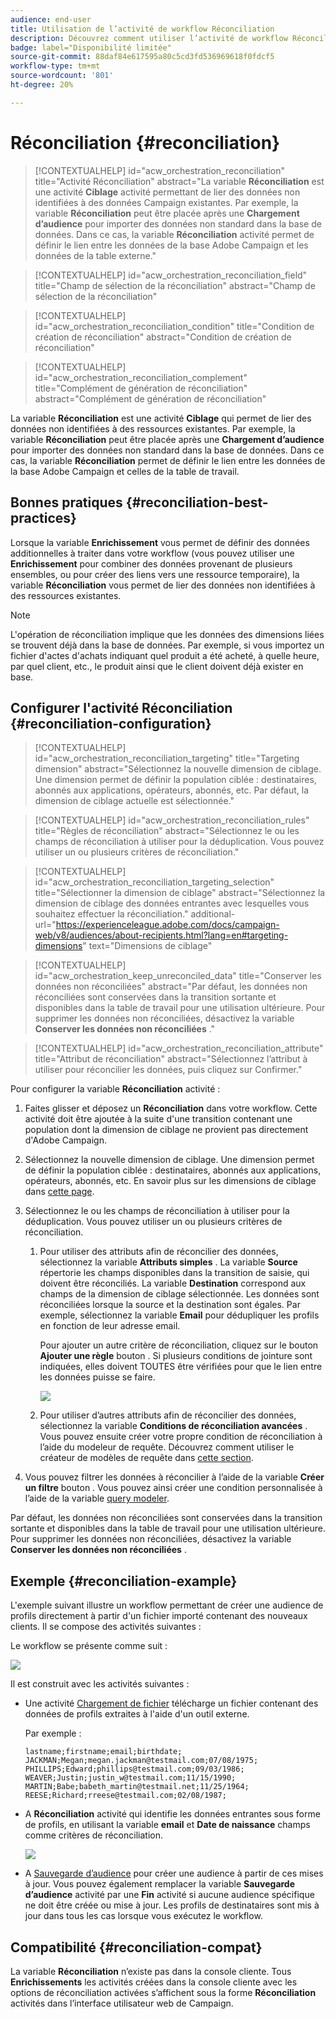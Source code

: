 ```yaml
---
audience: end-user
title: Utilisation de l’activité de workflow Réconciliation
description: Découvrez comment utiliser l’activité de workflow Réconciliation
badge: label="Disponibilité limitée"
source-git-commit: 88daf84e617595a80c5cd3fd536969618f0fdcf5
workflow-type: tm+mt
source-wordcount: '801'
ht-degree: 20%

---
```


# Réconciliation {#reconciliation}

>[!CONTEXTUALHELP]
>id="acw_orchestration_reconciliation"
>title="Activité Réconciliation"
>abstract="La variable **Réconciliation** est une activité **Ciblage** activité permettant de lier des données non identifiées à des données Campaign existantes. Par exemple, la variable **Réconciliation** peut être placée après une **Chargement d’audience** pour importer des données non standard dans la base de données. Dans ce cas, la variable **Réconciliation** activité permet de définir le lien entre les données de la base Adobe Campaign et les données de la table externe."


>[!CONTEXTUALHELP]
>id="acw_orchestration_reconciliation_field"
>title="Champ de sélection de la réconciliation"
>abstract="Champ de sélection de la réconciliation"


>[!CONTEXTUALHELP]
>id="acw_orchestration_reconciliation_condition"
>title="Condition de création de réconciliation"
>abstract="Condition de création de réconciliation"

>[!CONTEXTUALHELP]
>id="acw_orchestration_reconciliation_complement"
>title="Complément de génération de réconciliation"
>abstract="Complément de génération de réconciliation"



La variable **Réconciliation** est une activité **Ciblage** qui permet de lier des données non identifiées à des ressources existantes. Par exemple, la variable **Réconciliation** peut être placée après une **Chargement d’audience** pour importer des données non standard dans la base de données. Dans ce cas, la variable **Réconciliation** permet de définir le lien entre les données de la base Adobe Campaign et celles de la table de travail.


## Bonnes pratiques {#reconciliation-best-practices}

Lorsque la variable **Enrichissement** vous permet de définir des données additionnelles à traiter dans votre workflow (vous pouvez utiliser une **Enrichissement** pour combiner des données provenant de plusieurs ensembles, ou pour créer des liens vers une ressource temporaire), la variable **Réconciliation** vous permet de lier des données non identifiées à des ressources existantes.

>[!NOTE]
>L&#39;opération de réconciliation implique que les données des dimensions liées se trouvent déjà dans la base de données.  Par exemple, si vous importez un fichier d&#39;actes d&#39;achats indiquant quel produit a été acheté, à quelle heure, par quel client, etc., le produit ainsi que le client doivent déjà exister en base.
>

## Configurer l&#39;activité Réconciliation {#reconciliation-configuration}


>[!CONTEXTUALHELP]
>id="acw_orchestration_reconciliation_targeting"
>title="Targeting dimension"
>abstract="Sélectionnez la nouvelle dimension de ciblage. Une dimension permet de définir la population ciblée : destinataires, abonnés aux applications, opérateurs, abonnés, etc. Par défaut, la dimension de ciblage actuelle est sélectionnée."

>[!CONTEXTUALHELP]
>id="acw_orchestration_reconciliation_rules"
>title="Règles de réconciliation"
>abstract="Sélectionnez le ou les champs de réconciliation à utiliser pour la déduplication. Vous pouvez utiliser un ou plusieurs critères de réconciliation."

>[!CONTEXTUALHELP]
>id="acw_orchestration_reconciliation_targeting_selection"
>title="Sélectionner la dimension de ciblage"
>abstract="Sélectionnez la dimension de ciblage des données entrantes avec lesquelles vous souhaitez effectuer la réconciliation."
>additional-url="https://experienceleague.adobe.com/docs/campaign-web/v8/audiences/about-recipients.html?lang=en#targeting-dimensions" text="Dimensions de ciblage"

>[!CONTEXTUALHELP]
>id="acw_orchestration_keep_unreconciled_data"
>title="Conserver les données non réconciliées"
>abstract="Par défaut, les données non réconciliées sont conservées dans la transition sortante et disponibles dans la table de travail pour une utilisation ultérieure. Pour supprimer les données non réconciliées, désactivez la variable **Conserver les données non réconciliées** ."


>[!CONTEXTUALHELP]
>id="acw_orchestration_reconciliation_attribute"
>title="Attribut de réconciliation"
>abstract="Sélectionnez l’attribut à utiliser pour réconcilier les données, puis cliquez sur Confirmer."

Pour configurer la variable **Réconciliation** activité :

1. Faites glisser et déposez un **Réconciliation** dans votre workflow. Cette activité doit être ajoutée à la suite d&#39;une transition contenant une population dont la dimension de ciblage ne provient pas directement d&#39;Adobe Campaign.

1. Sélectionnez la nouvelle dimension de ciblage. Une dimension permet de définir la population ciblée : destinataires, abonnés aux applications, opérateurs, abonnés, etc. En savoir plus sur les dimensions de ciblage dans [cette page](../../audience/about-recipients.md#targeting-dimensions).

1. Sélectionnez le ou les champs de réconciliation à utiliser pour la déduplication. Vous pouvez utiliser un ou plusieurs critères de réconciliation.

   1. Pour utiliser des attributs afin de réconcilier des données, sélectionnez la variable **Attributs simples** . La variable **Source** répertorie les champs disponibles dans la transition de saisie, qui doivent être réconciliés. La variable **Destination** correspond aux champs de la dimension de ciblage sélectionnée. Les données sont réconciliées lorsque la source et la destination sont égales. Par exemple, sélectionnez la variable **Email** pour dédupliquer les profils en fonction de leur adresse email.

      Pour ajouter un autre critère de réconciliation, cliquez sur le bouton **Ajouter une règle** bouton . Si plusieurs conditions de jointure sont indiquées, elles doivent TOUTES être vérifiées pour que le lien entre les données puisse se faire.

      ![](../assets/workflow-reconciliation-criteria.png)

   1. Pour utiliser d’autres attributs afin de réconcilier des données, sélectionnez la variable **Conditions de réconciliation avancées** . Vous pouvez ensuite créer votre propre condition de réconciliation à l’aide du modeleur de requête. Découvrez comment utiliser le créateur de modèles de requête dans [cette section](../../query/query-modeler-overview.md).

1. Vous pouvez filtrer les données à réconcilier à l’aide de la variable **Créer un filtre** bouton . Vous pouvez ainsi créer une condition personnalisée à l’aide de la variable [query modeler](../../query/query-modeler-overview.md).

Par défaut, les données non réconciliées sont conservées dans la transition sortante et disponibles dans la table de travail pour une utilisation ultérieure. Pour supprimer les données non réconciliées, désactivez la variable **Conserver les données non réconciliées** .

## Exemple {#reconciliation-example}

L&#39;exemple suivant illustre un workflow permettant de créer une audience de profils directement à partir d&#39;un fichier importé contenant des nouveaux clients. Il se compose des activités suivantes :

Le workflow se présente comme suit :

![](../assets/workflow-reconciliation-sample-1.0.png)


Il est construit avec les activités suivantes :

* Une activité [Chargement de fichier](load-file.md) télécharge un fichier contenant des données de profils extraites à l&#39;aide d&#39;un outil externe.

  Par exemple :

  ```
  lastname;firstname;email;birthdate;
  JACKMAN;Megan;megan.jackman@testmail.com;07/08/1975;
  PHILLIPS;Edward;phillips@testmail.com;09/03/1986;
  WEAVER;Justin;justin_w@testmail.com;11/15/1990;
  MARTIN;Babe;babeth_martin@testmail.net;11/25/1964;
  REESE;Richard;rreese@testmail.com;02/08/1987;
  ```

* A **Réconciliation** activité qui identifie les données entrantes sous forme de profils, en utilisant la variable **email** et **Date de naissance** champs comme critères de réconciliation.

  ![](../assets/workflow-reconciliation-sample-1.1.png)

* A [Sauvegarde d’audience](save-audience.md) pour créer une audience à partir de ces mises à jour. Vous pouvez également remplacer la variable **Sauvegarde d’audience** activité par une **Fin** activité si aucune audience spécifique ne doit être créée ou mise à jour. Les profils de destinataires sont mis à jour dans tous les cas lorsque vous exécutez le workflow.


## Compatibilité {#reconciliation-compat}

La variable **Réconciliation** n’existe pas dans la console cliente. Tous **Enrichissements** les activités créées dans la console cliente avec les options de réconciliation activées s’affichent sous la forme **Réconciliation** activités dans l’interface utilisateur web de Campaign.
